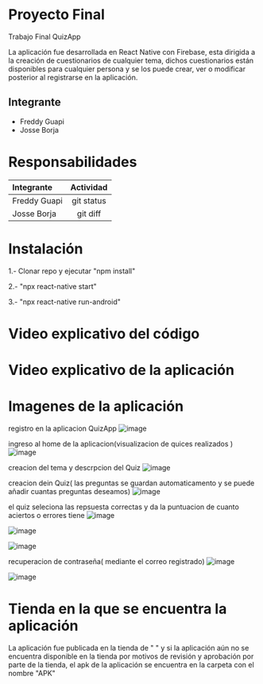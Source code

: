 # Proyecto Final
Trabajo Final QuizApp

La aplicación fue desarrollada en React Native con Firebase, 
esta dirigida a la creación de cuestionarios de cualquier tema, 
dichos cuestionarios están disponibles  para cualquier persona y 
se los puede crear, ver o modificar posterior al registrarse en la aplicación. 

## Integrante
- Freddy Guapi
- Josse Borja

# Responsabilidades
| Integrante | Actividad |
| :---         |     :---:      |  
| Freddy Guapi | git status     | 
| Josse Borja  | git diff       |

# Instalación 
1.- Clonar repo y ejecutar "npm install"

2.- "npx react-native start"

3.- "npx react-native run-android"

# Video explicativo del código

# Video explicativo de la aplicación

# Imagenes de la aplicación
registro en la aplicacion QuizApp
![image](https://user-images.githubusercontent.com/27876563/156820564-3deeac5c-a182-41b9-bd3c-ac0a5e8ce288.png)

ingreso al home de la aplicacion(visualizacion de quices realizados )
![image](https://user-images.githubusercontent.com/27876563/156820720-34be4b06-a16e-4490-9f85-a9055e13307d.png)

creacion del tema y descrpcion del Quiz
![image](https://user-images.githubusercontent.com/27876563/156820275-d0fb5b29-d5ba-4917-b122-ed16290da40f.png)

creacion dein Quiz( las preguntas se guardan automaticamento y se puede añadir cuantas preguntas deseamos)
![image](https://user-images.githubusercontent.com/27876563/156820316-209cb8c3-39ef-4b87-a680-0f0fc50c3171.png)

el quiz seleciona las repsuesta correctas y da la puntuacion de cuanto aciertos o errores tiene
![image](https://user-images.githubusercontent.com/27876563/156820652-a146b82a-2f90-44ef-876d-566ccd3ab816.png)


![image](https://user-images.githubusercontent.com/27876563/156820382-4fbf2398-af77-40e7-9c8a-35cfed609572.png)

![image](https://user-images.githubusercontent.com/27876563/156820612-66d86a9a-8583-44b0-a703-df932cf33606.png)


recuperacion de contraseña( mediante el correo registrado)
![image](https://user-images.githubusercontent.com/27876563/156820521-f59e4153-b056-418f-82a6-64e6001c0a65.png)


![image](https://user-images.githubusercontent.com/27876563/156820473-7fd80807-05ea-445f-8688-727ffd265519.png)


# Tienda en la que se encuentra la aplicación
La aplicación fue publicada en la tienda de " " y si la aplicación aún no se encuentra disponible en la tienda por motivos de revisión y
aprobación por parte de la tienda, el apk de la aplicación se encuentra en la carpeta con el nombre "APK"


